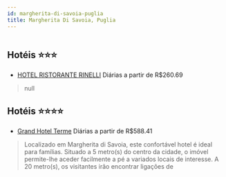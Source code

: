 ```yaml
---
id: margherita-di-savoia-puglia
title: Margherita Di Savoia, Puglia
---
```


<center><img src="http://photos.hotelbeds.com/giata/40/407479/407479a_hb_a_001.jpg" alt="" /></center>


## Hotéis ⭐️⭐️⭐️

-    [HOTEL RISTORANTE RINELLI](https://www.hurb.com/aud/https://www.hurb.com/hoteis/margherita-di-savoia/hotel-ristorante-rinelli-JNP-JP449687?cmp=18055) Diárias a partir de R$260.69
   > null

## Hotéis ⭐️⭐️⭐️⭐️

-    [Grand Hotel Terme](https://www.hurb.com/aud/https://www.hurb.com/hoteis/margherita-di-savoia/grand-hotel-terme-JNP-JP733587?cmp=18055) Diárias a partir de R$588.41
   > Localizado em Margherita di Savoia, este confortável hotel é ideal para famílias. Situado a 5 metro(s) do centro da cidade, o imóvel permite-lhe aceder facilmente a pé a variados locais de interesse. A 20 metro(s), os visitantes irão encontrar ligações de
